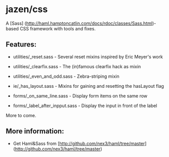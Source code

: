# jazen/css

A [Sass] (http://haml.hamptoncatlin.com/docs/rdoc/classes/Sass.html)-based CSS framework with tools and fixes. 

## Features:

- utilities/_reset.sass    - Several reset mixins inspired by Eric Meyer's work
- utilities/_clearfix.sass - The (in)famous clearfix hack as mixin
- utilities/_even_and_odd.sass - Zebra-striping mixin

- ie/_has_layout.sass - Mixins for gaining and resetting the hasLayout flag

- forms/_on_same_line.sass - Display form items on the same row
- forms/_label_after_inpput.sass - Display the input in front of the label

More to come.

## More information:

- Get Haml&Sass from [http://github.com/nex3/haml/tree/master] (http://github.com/nex3/haml/tree/master)